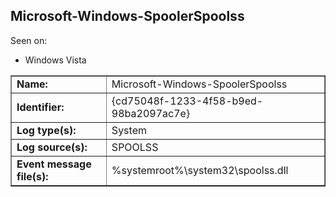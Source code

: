 ## Microsoft-Windows-SpoolerSpoolss

Seen on:
* Windows Vista

<table border="1" class="docutils">
  <tbody>
    <tr>
      <td><b>Name:</b></td>
      <td>Microsoft-Windows-SpoolerSpoolss</td>
    </tr>
    <tr>
      <td><b>Identifier:</b></td>
      <td>{cd75048f-1233-4f58-b9ed-98ba2097ac7e}</td>
    </tr>
    <tr>
      <td><b>Log type(s):</b></td>
      <td>System</td>
    </tr>
    <tr>
      <td><b>Log source(s):</b></td>
      <td>SPOOLSS</td>
    </tr>
    <tr>
      <td><b>Event message file(s):</b></td>
      <td>%systemroot%\system32\spoolss.dll</td>
    </tr>
  </tbody>
</table>

&nbsp;

